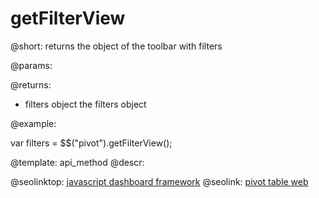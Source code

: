 getFilterView
=============


@short:
	returns the object of the toolbar with filters

@params:

@returns: 

- filters		object			the filters object


@example:

var filters = $$("pivot").getFilterView();

@template:	api_method
@descr:



@seolinktop: [javascript dashboard framework](https://webix.com)
@seolink: [pivot table web](https://webix.com/pivot/)